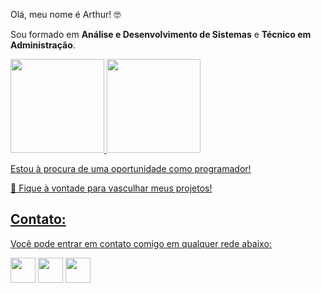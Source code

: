 <p align="left"> 
  Olá, meu nome é Arthur! 🤓
  
  Sou formado em <strong>Análise e Desenvolvimento de Sistemas</strong> e <strong>Técnico em Administração</strong>.
  
  
  
 <div align="left">
  <a href="https://github.com/tavaresProg">
  <img height="150em" src="https://github-readme-stats.vercel.app/api/top-langs/?username=tavaresProg&layout=compact&langs_count=7&theme=dracula"/>
  <img height="150em" src="https://github-readme-stats.vercel.app/api?username=tavaresProg&show_icons=true&theme=dracula&include_all_commits=true&count_private=true"/>
</div>
  
   
   
   
  Estou à procura de uma oportunidade como programador!

<p align="left">
  💼 Fique à vontade para vasculhar meus projetos!
</p>

## Contato:
Você pode entrar em contato comigo em qualquer rede abaixo:

<a href = "mailto:arthurleonel70@gmail.com"><img src="https://www.citypng.com/public/uploads/preview/-11597283936hxzfkdluih.png" widht="40" height="40" target="_blank"></a> <a href = "https://www.linkedin.com/in/arthur-tavares-8b0881249/"><img src="https://upload.wikimedia.org/wikipedia/commons/thumb/f/f8/LinkedIn_icon_circle.svg/2048px-LinkedIn_icon_circle.svg.png" widht="40" height="40" target="_blank"></a>
<a href = "https://wa.me/+5531985753335"><img src="https://img.icons8.com/officel/344/whatsapp.png" widht="40" height="40" target="_blank"></a>

